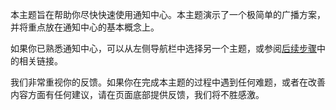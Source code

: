 
本主题旨在帮助你尽快快速使用通知中心。本主题演示了一个极简单的广播方案，并将重点放在通知中心的基本概念上。

如果你已熟悉通知中心，可以从左侧导航栏中选择另一个主题，或参阅[后续步骤](#next-steps)中的相关链接。

我们非常重视你的反馈。如果你在完成本主题的过程中遇到任何难题，或者在改善内容方面有任何建议，请在页面底部提供反馈，我们将不胜感激。

<!---HONumber=82-->